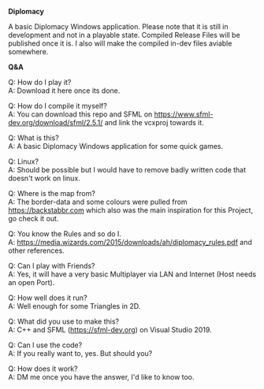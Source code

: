**Diplomacy**

A basic Diplomacy Windows application.
Please note that it is still in development and not in a playable state.
Compiled Release Files will be published once it is.
I also will make the compiled in-dev files aviable somewhere.

**Q&A**

Q: How do I play it?     
A: Download it here once its done.

Q: How do I compile it myself?     
A: You can download this repo and SFML on https://www.sfml-dev.org/download/sfml/2.5.1/ and link the vcxproj towards it.

Q: What is this?     
A: A basic Diplomacy Windows application for some quick games.

Q: Linux?     
A: Should be possible but I would have to remove badly written code that doesn't work on linux.

Q: Where is the map from?     
A: The border-data and some colours were pulled from https://backstabbr.com which also was the main inspiration for this Project, go check it out.

Q: You know the Rules and so do I.     
A: https://media.wizards.com/2015/downloads/ah/diplomacy_rules.pdf and other references.

Q: Can I play with Friends?     
A: Yes, it will have a very basic Multiplayer via LAN and Internet (Host needs an open Port).

Q: How well does it run?     
A: Well enough for some Triangles in 2D.

Q: What did you use to make this?     
A: C++ and SFML (https://sfml-dev.org) on Visual Studio 2019.

Q: Can I use the code?     
A: If you really want to, yes. But should you?

Q: How does it work?     
A: DM me once you have the answer, I'd like to know too.
